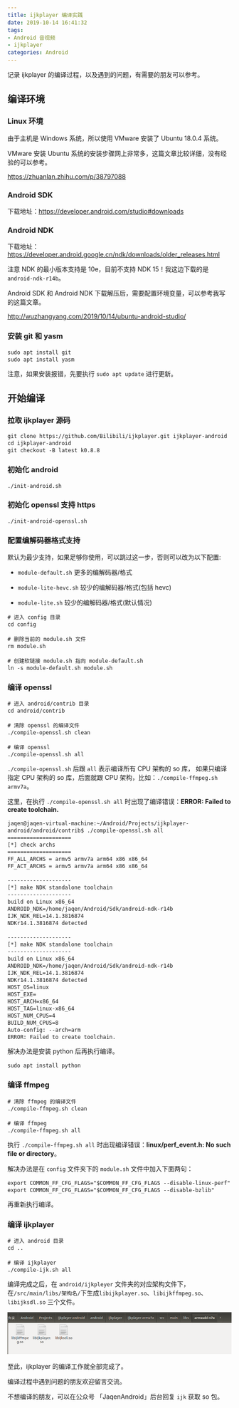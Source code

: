 ```yaml
---
title: ijkplayer 编译实践
date: 2019-10-14 16:41:32
tags: 
- Android 音视频
- ijkplayer
categories: Android
---
```


记录 ijkplayer 的编译过程，以及遇到的问题，有需要的朋友可以参考。

## 编译环境

### Linux 环境

由于主机是 Windows 系统，所以使用 VMware 安装了 Ubuntu 18.0.4 系统。

VMware 安装 Ubuntu 系统的安装步骤网上非常多，这篇文章比较详细，没有经验的可以参考。

https://zhuanlan.zhihu.com/p/38797088

### Android SDK

下载地址：https://developer.android.com/studio#downloads

### Android NDK

下载地址：https://developer.android.google.cn/ndk/downloads/older_releases.html

注意 NDK 的最小版本支持是 10e，目前不支持 NDK 15！我这边下载的是 `android-ndk-r14b`。

Android SDK 和 Android NDK 下载解压后，需要配置环境变量，可以参考我写的这篇文章。

http://wuzhangyang.com/2019/10/14/ubuntu-android-studio/

### 安装 git 和 yasm

```shell
sudo apt install git
sudo apt install yasm
```

注意，如果安装报错，先要执行 `sudo apt update` 进行更新。

## 开始编译

### 拉取 ijkplayer 源码

```shell
git clone https://github.com/Bilibili/ijkplayer.git ijkplayer-android
cd ijkplayer-android
git checkout -B latest k0.8.8
```

### 初始化 android

```shell
./init-android.sh
```

### 初始化 openssl 支持 https

```shell
./init-android-openssl.sh
```

### 配置编解码器格式支持

默认为最少支持，如果足够你使用，可以跳过这一步，否则可以改为以下配置:

- `module-default.sh` 更多的编解码器/格式

- `module-lite-hevc.sh` 较少的编解码器/格式(包括 hevc)
- `module-lite.sh` 较少的编解码器/格式(默认情况)

```shell
# 进入 config 目录
cd config

# 删除当前的 module.sh 文件
rm module.sh

# 创建软链接 module.sh 指向 module-default.sh
ln -s module-default.sh module.sh
```

### 编译 openssl

```shell
# 进入 android/contrib 目录
cd android/contrib

# 清除 openssl 的编译文件
./compile-openssl.sh clean

# 编译 openssl
./compile-openssl.sh all
```

`./compile-openssl.sh` 后跟 `all` 表示编译所有 CPU 架构的 so 库， 如果只编译指定 CPU 架构的 so 库，后面就跟 CPU 架构，比如：` ./compile-ffmpeg.sh armv7a `。

这里，在执行 `./compile-openssl.sh all` 时出现了编译错误：**ERROR: Failed to create toolchain.**

```shell
jaqen@jaqen-virtual-machine:~/Android/Projects/ijkplayer-android/android/contrib$ ./compile-openssl.sh all
====================
[*] check archs
====================
FF_ALL_ARCHS = armv5 armv7a arm64 x86 x86_64
FF_ACT_ARCHS = armv5 armv7a arm64 x86 x86_64

--------------------
[*] make NDK standalone toolchain
--------------------
build on Linux x86_64
ANDROID_NDK=/home/jaqen/Android/Sdk/android-ndk-r14b
IJK_NDK_REL=14.1.3816874
NDKr14.1.3816874 detected

--------------------
[*] make NDK standalone toolchain
--------------------
build on Linux x86_64
ANDROID_NDK=/home/jaqen/Android/Sdk/android-ndk-r14b
IJK_NDK_REL=14.1.3816874
NDKr14.1.3816874 detected
HOST_OS=linux
HOST_EXE=
HOST_ARCH=x86_64
HOST_TAG=linux-x86_64
HOST_NUM_CPUS=4
BUILD_NUM_CPUS=8
Auto-config: --arch=arm
ERROR: Failed to create toolchain.

```

解决办法是安装 python 后再执行编译。

```shell
sudo apt install python
```

### 编译 ffmpeg

```shell
# 清除 ffmpeg 的编译文件
./compile-ffmpeg.sh clean

# 编译 ffmpeg
./compile-ffmpeg.sh all
```

执行 `./compile-ffmpeg.sh all` 时出现编译错误：**linux/perf_event.h: No such file or directory**。

解决办法是在 `config` 文件夹下的 `module.sh` 文件中加入下面两句：

```shell
export COMMON_FF_CFG_FLAGS="$COMMON_FF_CFG_FLAGS --disable-linux-perf"
export COMMON_FF_CFG_FLAGS="$COMMON_FF_CFG_FLAGS --disable-bzlib"
```

再重新执行编译。

### 编译 ijkplayer

```shell
# 进入 android 目录
cd ..

# 编译 ijkplayer
./compile-ijk.sh all
```

 编译完成之后，在 `android/ijkpleyer` 文件夹的对应架构文件下，在`/src/main/libs/架构名/`下生成`libijkplayer.so`、`libijkffmpeg.so`、`libijksdl.so` 三个文件。 

![ijkplayer_so](compile-ijkplayer/ijkplayer_so.png)

至此，ijkplayer 的编译工作就全部完成了。

编译过程中遇到问题的朋友欢迎留言交流。

不想编译的朋友，可以在公众号 「JaqenAndroid」后台回复 `ijk` 获取 so 包。

